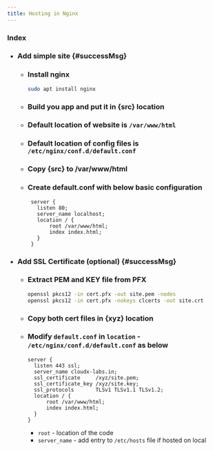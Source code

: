 ```yaml
---
title: Hosting in Nginx
---
```


### Index
- ### Add simple site {#successMsg}
    - ### Install nginx
        ```sh
        sudo apt install nginx
        ```
    
    - ### Build you app and put it in {src} location
    - ### Default location of website is `/var/www/html`
    - ### Default location of config files is `/etc/nginx/conf.d/default.conf`
    - ### Copy {src} to /var/www/html
    - ### Create default.conf with below basic configuration
        ```text
         server {
           listen 80;
           server_name localhost;
           location / {
               root /var/www/html;
               index index.html;
           }
         }
        ```
- ### Add SSL Certificate (optional) {#successMsg}
    - ### Extract PEM and KEY file from PFX
      ```sh
      openssl pkcs12 -in cert.pfx -out site.pem -nodes
      openssl pkcs12 -in cert.pfx -nokeys clcerts -out site.crt
      ```

    - ### Copy both cert files in {xyz} location
    - ### Modify `default.conf` in `location` - `/etc/nginx/conf.d/default.conf` as below
      ```text
      server {
        listen 443 ssl;
        server_name cloudx-labs.in;
        ssl_certificate     /xyz/site.pem;
        ssl_certificate_key /xyz/site.key;
        ssl_protocols       TLSv1 TLSv1.1 TLSv1.2;
        location / {
            root /var/www/html;
            index index.html;
        }
      }
      ```
        - `root` - location of the code
        - `server_name` - add entry to `/etc/hosts` file if hosted on local
